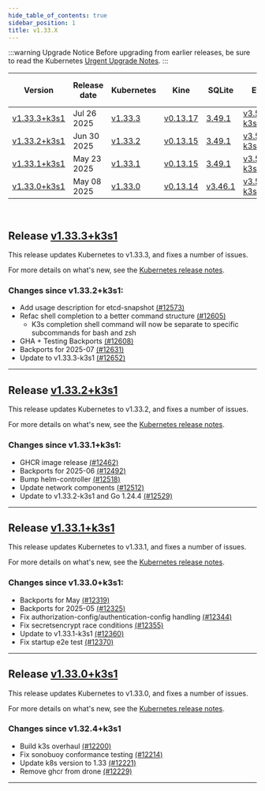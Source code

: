 ```yaml
---
hide_table_of_contents: true
sidebar_position: 1
title: v1.33.X
---
```



:::warning Upgrade Notice
Before upgrading from earlier releases, be sure to read the Kubernetes [Urgent Upgrade Notes](https://github.com/kubernetes/kubernetes/blob/master/CHANGELOG/CHANGELOG-1.33.md#urgent-upgrade-notes).
:::

| Version | Release date | Kubernetes | Kine | SQLite | Etcd | Containerd | Runc | Flannel | Metrics-server | Traefik | CoreDNS | Helm-controller | Local-path-provisioner  |
| ----- | ----- | ----- | ----- | ----- | ----- | ----- | ----- | ----- | ----- | ----- | ----- | ----- | -----  |
| [v1.33.3+k3s1](v1.33.X.md#release-v1333k3s1) | Jul 26 2025| [v1.33.3](https://github.com/kubernetes/kubernetes/blob/master/CHANGELOG/CHANGELOG-1.33.md#v1333) | [v0.13.17](https://github.com/k3s-io/kine/releases/tag/v0.13.17) | [3.49.1](https://sqlite.org/releaselog/3_49_1.html) | [v3.5.21-k3s1](https://github.com/k3s-io/etcd/releases/tag/v3.5.21-k3s1) | [v2.0.5-k3s2](https://github.com/k3s-io/containerd/releases/tag/v2.0.5-k3s2) | [v1.2.6](https://github.com/opencontainers/runc/releases/tag/v1.2.6) | [v0.27.0](https://github.com/flannel-io/flannel/releases/tag/v0.27.0) | [v0.7.2](https://github.com/kubernetes-sigs/metrics-server/releases/tag/v0.7.2) | [v3.3.6](https://github.com/traefik/traefik/releases/tag/v3.3.6) | [v1.12.1](https://github.com/coredns/coredns/releases/tag/v1.12.1) | [v0.16.13](https://github.com/k3s-io/helm-controller/releases/tag/v0.16.13) | [v0.0.31](https://github.com/rancher/local-path-provisioner/releases/tag/v0.0.31)  |
| [v1.33.2+k3s1](v1.33.X.md#release-v1332k3s1) | Jun 30 2025| [v1.33.2](https://github.com/kubernetes/kubernetes/blob/master/CHANGELOG/CHANGELOG-1.33.md#v1332) | [v0.13.15](https://github.com/k3s-io/kine/releases/tag/v0.13.15) | [3.49.1](https://sqlite.org/releaselog/3_49_1.html) | [v3.5.21-k3s1](https://github.com/k3s-io/etcd/releases/tag/v3.5.21-k3s1) | [v2.0.5-k3s1](https://github.com/k3s-io/containerd/releases/tag/v2.0.5-k3s1) | [v1.2.6](https://github.com/opencontainers/runc/releases/tag/v1.2.6) | [v0.27.0](https://github.com/flannel-io/flannel/releases/tag/v0.27.0) | [v0.7.2](https://github.com/kubernetes-sigs/metrics-server/releases/tag/v0.7.2) | [v3.3.6](https://github.com/traefik/traefik/releases/tag/v3.3.6) | [v1.12.1](https://github.com/coredns/coredns/releases/tag/v1.12.1) | [v0.16.11](https://github.com/k3s-io/helm-controller/releases/tag/v0.16.11) | [v0.0.31](https://github.com/rancher/local-path-provisioner/releases/tag/v0.0.31)  |
| [v1.33.1+k3s1](v1.33.X.md#release-v1331k3s1) | May 23 2025| [v1.33.1](https://github.com/kubernetes/kubernetes/blob/master/CHANGELOG/CHANGELOG-1.33.md#v1331) | [v0.13.15](https://github.com/k3s-io/kine/releases/tag/v0.13.15) | [3.49.1](https://sqlite.org/releaselog/3_49_1.html) | [v3.5.21-k3s1](https://github.com/k3s-io/etcd/releases/tag/v3.5.21-k3s1) | [v2.0.5-k3s1](https://github.com/k3s-io/containerd/releases/tag/v2.0.5-k3s1) | [v1.2.6](https://github.com/opencontainers/runc/releases/tag/v1.2.6) | [v0.26.7](https://github.com/flannel-io/flannel/releases/tag/v0.26.7) | [v0.7.2](https://github.com/kubernetes-sigs/metrics-server/releases/tag/v0.7.2) | [v3.3.6](https://github.com/traefik/traefik/releases/tag/v3.3.6) | [v1.12.1](https://github.com/coredns/coredns/releases/tag/v1.12.1) | [v0.16.10](https://github.com/k3s-io/helm-controller/releases/tag/v0.16.10) | [v0.0.31](https://github.com/rancher/local-path-provisioner/releases/tag/v0.0.31)  |
| [v1.33.0+k3s1](v1.33.X.md#release-v1330k3s1) | May 08 2025| [v1.33.0](https://github.com/kubernetes/kubernetes/blob/master/CHANGELOG/CHANGELOG-1.33.md#v1330) | [v0.13.14](https://github.com/k3s-io/kine/releases/tag/v0.13.14) | [v3.46.1](https://sqlite.org/releaselog/3_46_1.html) | [v3.5.21-k3s1](https://github.com/k3s-io/etcd/releases/tag/v3.5.21-k3s1) | [v2.0.4-k3s4](https://github.com/k3s-io/containerd/releases/tag/v2.0.4-k3s4) | [v1.2.5](https://github.com/opencontainers/runc/releases/tag/v1.2.5) | [v0.26.7](https://github.com/flannel-io/flannel/releases/tag/v0.26.7) | [v0.7.2](https://github.com/kubernetes-sigs/metrics-server/releases/tag/v0.7.2) | [v3.3.6](https://github.com/traefik/traefik/releases/tag/v3.3.6) | [v1.12.1](https://github.com/coredns/coredns/releases/tag/v1.12.1) | [v0.16.10](https://github.com/k3s-io/helm-controller/releases/tag/v0.16.10) | [v0.0.31](https://github.com/rancher/local-path-provisioner/releases/tag/v0.0.31)  |

<br />

## Release [v1.33.3+k3s1](https://github.com/k3s-io/k3s/releases/tag/v1.33.3+k3s1)
<!-- v1.33.3+k3s1 -->

This release updates Kubernetes to v1.33.3, and fixes a number of issues.

For more details on what's new, see the [Kubernetes release notes](https://github.com/kubernetes/kubernetes/blob/master/CHANGELOG/CHANGELOG-1.33.md#changelog-since-v1332).

### Changes since v1.33.2+k3s1:

* Add usage description for etcd-snapshot [(#12573)](https://github.com/k3s-io/k3s/pull/12573)
* Refac shell completion to a better command structure [(#12605)](https://github.com/k3s-io/k3s/pull/12605)
  * K3s completion shell command will now be separate to specific subcommands for bash and zsh
* GHA + Testing Backports [(#12608)](https://github.com/k3s-io/k3s/pull/12608)
* Backports for 2025-07 [(#12631)](https://github.com/k3s-io/k3s/pull/12631)
* Update to v1.33.3-k3s1 [(#12652)](https://github.com/k3s-io/k3s/pull/12652)

-----
## Release [v1.33.2+k3s1](https://github.com/k3s-io/k3s/releases/tag/v1.33.2+k3s1)
<!-- v1.33.2+k3s1 -->

This release updates Kubernetes to v1.33.2, and fixes a number of issues.

For more details on what's new, see the [Kubernetes release notes](https://github.com/kubernetes/kubernetes/blob/master/CHANGELOG/CHANGELOG-1.33.md#changelog-since-v1331).

### Changes since v1.33.1+k3s1:

* GHCR image release [(#12462)](https://github.com/k3s-io/k3s/pull/12462)
* Backports for 2025-06 [(#12492)](https://github.com/k3s-io/k3s/pull/12492)
* Bump helm-controller [(#12518)](https://github.com/k3s-io/k3s/pull/12518)
* Update network components [(#12512)](https://github.com/k3s-io/k3s/pull/12512)
* Update to v1.33.2-k3s1 and Go 1.24.4 [(#12529)](https://github.com/k3s-io/k3s/pull/12529)

-----
## Release [v1.33.1+k3s1](https://github.com/k3s-io/k3s/releases/tag/v1.33.1+k3s1)
<!-- v1.33.1+k3s1 -->

This release updates Kubernetes to v1.33.1, and fixes a number of issues.

For more details on what's new, see the [Kubernetes release notes](https://github.com/kubernetes/kubernetes/blob/master/CHANGELOG/CHANGELOG-1.33.md#changelog-since-v1330).

### Changes since v1.33.0+k3s1:

* Backports for May [(#12319)](https://github.com/k3s-io/k3s/pull/12319)
* Backports for 2025-05 [(#12325)](https://github.com/k3s-io/k3s/pull/12325)
* Fix authorization-config/authentication-config handling [(#12344)](https://github.com/k3s-io/k3s/pull/12344)
* Fix secretsencrypt race conditions [(#12355)](https://github.com/k3s-io/k3s/pull/12355)
* Update to v1.33.1-k3s1 [(#12360)](https://github.com/k3s-io/k3s/pull/12360)
* Fix startup e2e test [(#12370)](https://github.com/k3s-io/k3s/pull/12370)

-----
## Release [v1.33.0+k3s1](https://github.com/k3s-io/k3s/releases/tag/v1.33.0+k3s1)
<!-- v1.33.0+k3s1 -->

This release updates Kubernetes to v1.33.0, and fixes a number of issues.

For more details on what's new, see the [Kubernetes release notes](https://github.com/kubernetes/kubernetes/blob/master/CHANGELOG/CHANGELOG-1.33.md#changelog-since-v1324).

### Changes since v1.32.4+k3s1

* Build k3s overhaul [(#12200)](https://github.com/k3s-io/k3s/pull/12200)
* Fix sonobuoy conformance testing [(#12214)](https://github.com/k3s-io/k3s/pull/12214)
* Update k8s version to 1.33 [(#12221)](https://github.com/k3s-io/k3s/pull/12221)
* Remove ghcr from drone [(#12229)](https://github.com/k3s-io/k3s/pull/12229)

-----
